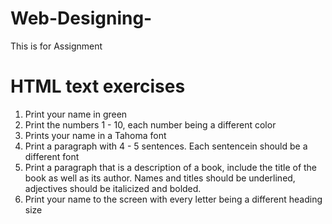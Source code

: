 # Web-Designing-
This is for Assignment 

# HTML text exercises
1. Print your name in green
2. Print the numbers 1 - 10, each number being a different color
3. Prints your name in a Tahoma font
4. Print a paragraph with 4 - 5 sentences. Each sentencein should be a different font
5. Print a paragraph that is a description of a book, include the title of the book as well as its author. Names and 
   titles should be underlined, adjectives should be italicized and bolded.
6. Print your name to the screen with every letter being a different heading size
